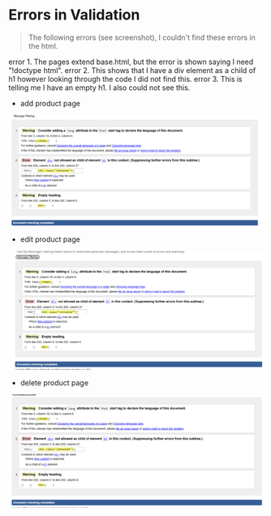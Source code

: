 # Errors in Validation

> The following errors (see screenshot), I couldn't find these errors in the html.

error 1. The pages extend base.html, but the error is shown saying I need "!doctype html".
error 2. This shows that I have a div element as a child of h1 however looking through the code I did not find this.
error 3. This is telling me I have an empty h1. I also could not see this.  


- add product page

![add product](add-product-validation.png)

- edit product page

![edit product](edit-product-validation.png)

- delete product page

![delete product](delete-product-validation.png)
